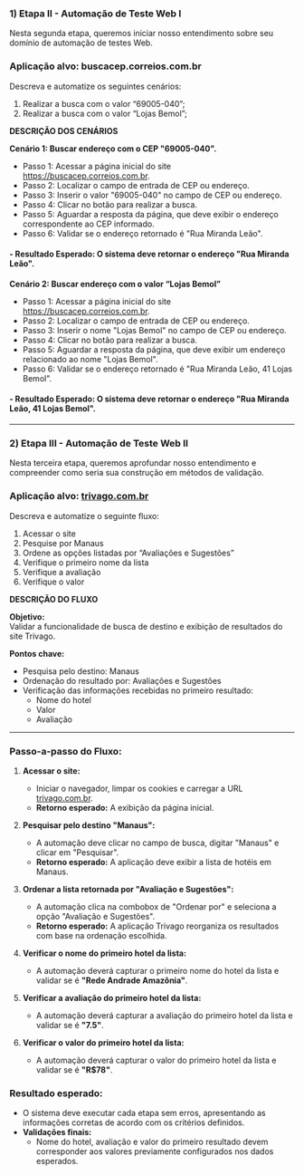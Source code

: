 ### 1) Etapa II - Automação de Teste Web I
Nesta segunda etapa, queremos iniciar nosso entendimento sobre seu domínio de automação de testes Web.

### Aplicação alvo: buscacep.correios.com.br

Descreva e automatize os seguintes cenários:

1. Realizar a busca com o valor “69005-040”;
2. Realizar a busca com o valor “Lojas Bemol”; 

**DESCRIÇÃO DOS CENÁRIOS**

**Cenário 1: Buscar endereço com o CEP "69005-040".**
- Passo 1: Acessar a página inicial do site https://buscacep.correios.com.br.
- Passo 2: Localizar o campo de entrada de CEP ou endereço.
- Passo 3: Inserir o valor "69005-040" no campo de CEP ou endereço.
- Passo 4: Clicar no botão para realizar a busca.
- Passo 5: Aguardar a resposta da página, que deve exibir o endereço correspondente ao CEP informado.
- Passo 6: Validar se o endereço retornado é "Rua Miranda Leão".
#### - Resultado Esperado: O sistema deve retornar o endereço "Rua Miranda Leão".

  
**Cenário 2: Buscar endereço com o valor “Lojas Bemol”**
- Passo 1: Acessar a página inicial do site https://buscacep.correios.com.br.
- Passo 2: Localizar o campo de entrada de CEP ou endereço.
- Passo 3: Inserir o nome "Lojas Bemol" no campo de CEP ou endereço.
- Passo 4: Clicar no botão para realizar a busca.
- Passo 5: Aguardar a resposta da página, que deve exibir um endereço relacionado ao nome "Lojas Bemol".
- Passo 6: Validar se o endereço retornado é "Rua Miranda Leão, 41 Lojas Bemol".
#### - Resultado Esperado: O sistema deve retornar o endereço "Rua Miranda Leão, 41 Lojas Bemol".

---
### 2) Etapa III - Automação de Teste Web II
Nesta terceira etapa, queremos aprofundar nosso entendimento e compreender como seria sua construção em métodos de validação. 

### Aplicação alvo: [trivago.com.br](https://www.trivago.com.br)

Descreva e automatize o seguinte fluxo: 

1. Acessar o site
2. Pesquise por Manaus
3. Ordene as opções listadas por “Avaliações e Sugestões”
4. Verifique o primeiro nome da lista
5. Verifique a avaliação
6. Verifique o valor


**DESCRIÇÃO DO FLUXO**

**Objetivo:**  
Validar a funcionalidade de busca de destino e exibição de resultados do site Trivago.  

**Pontos chave:**
- Pesquisa pelo destino: Manaus  
- Ordenação do resultado por: Avaliações e Sugestões  
- Verificação das informações recebidas no primeiro resultado:  
  - Nome do hotel  
  - Valor  
  - Avaliação  

---

### Passo-a-passo do Fluxo:

1. **Acessar o site:**  
   - Iniciar o navegador, limpar os cookies e carregar a URL [trivago.com.br](http://www.trivago.com.br).  
   - **Retorno esperado:** A exibição da página inicial.  

2. **Pesquisar pelo destino "Manaus":**  
   - A automação deve clicar no campo de busca, digitar "Manaus" e clicar em "Pesquisar".  
   - **Retorno esperado:** A aplicação deve exibir a lista de hotéis em Manaus.  

3. **Ordenar a lista retornada por "Avaliação e Sugestões":**  
   - A automação clica na combobox de "Ordenar por" e seleciona a opção "Avaliação e Sugestões".  
   - **Retorno esperado:** A aplicação Trivago reorganiza os resultados com base na ordenação escolhida.  

4. **Verificar o nome do primeiro hotel da lista:**  
   - A automação deverá capturar o primeiro nome do hotel da lista e validar se é **"Rede Andrade Amazônia"**.  

5. **Verificar a avaliação do primeiro hotel da lista:**  
   - A automação deverá capturar a avaliação do primeiro hotel da lista e validar se é **"7.5"**.  

6. **Verificar o valor do primeiro hotel da lista:**  
   - A automação deverá capturar o valor do primeiro hotel da lista e validar se é **"R$78"**.  

### Resultado esperado:
- O sistema deve executar cada etapa sem erros, apresentando as informações corretas de acordo com os critérios definidos.  
- **Validações finais:**  
  - Nome do hotel, avaliação e valor do primeiro resultado devem corresponder aos valores previamente configurados nos dados esperados.  

